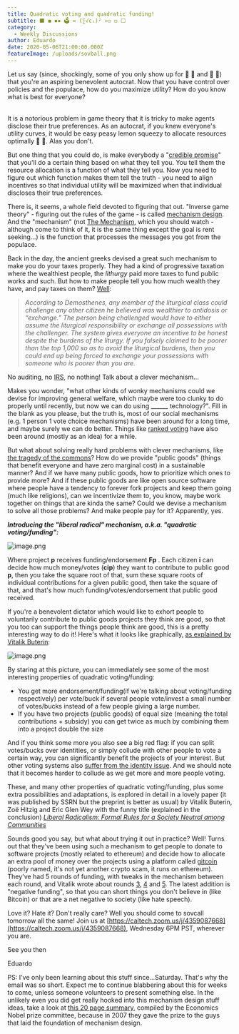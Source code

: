 ```yaml
---
title: Quadratic voting and quadratic funding!
subtitle: ⬛ ◼️ ◾▪️ 🗳 = (∑√cᵢ)² ▫️◽ ◻️ ⬜
category:
  - Weekly Discussions
author: Eduardo
date: 2020-05-06T21:00:00.000Z
featureImage: /uploads/sovball.png
---
```

Let us say (since, shockingly, some of you only show up for 🍻 🍕 and 🐂 💩) that you're an aspiring benevolent autocrat. Now that you have control over policies and the populace, how do you maximize utility? How do you know what is best for everyone?

\
It is a notorious problem in game theory that it is tricky to make agents disclose their true preferences. As an autocrat, if you knew everyone's utility curves, it would be easy peasy lemon squeezy to allocate resources optimally 🥜 🍋. Alas you don't.



But one thing that you could do, is make everybody a "[credible promise](https://papers.ssrn.com/sol3/papers.cfm?abstract_id=3364031)" that you'll do a certain thing based on what they tell you. You tell them the resource allocation is a function of what they tell you. Now you need to figure out which function makes them tell the truth - you need to align incentives so that individual utility will be maximized when that individual discloses their true preferences.



There is, it seems, a whole field devoted to figuring that out. "Inverse game theory" - figuring out the rules of the game - is called [mechanism design](https://en.wikipedia.org/wiki/Mechanism_design). And the "mechanism" (not [The Mechanism](https://en.wikipedia.org/wiki/The_Mechanism_(TV_series)), which you should watch - although come to think of it, it is the same thing except the goal is rent seeking...) is the function that processes the messages you got from the populace.



Back in the day, the ancient greeks devised a great such mechanism to make you do your taxes properly. They had a kind of progressive taxation where the wealthiest people, the *lithurgy* paid more taxes to fund public works and such. But how to make people tell you how much wealth they have, and pay taxes on them? [Well](https://books.google.com.br/books?id=JOmRDwAAQBAJ&pg=PT48&lpg=PT48&dq=%22According+to+Demosthenes,+any+member+of+the+liturgical+class+could+challenge+any+other+citizen+he+believed+was+wealthier+to+antidosis+or+%E2%80%9Cexchange.%E2%80%9D36+The+person+being+challenged+would+have+to+either+assume+the+liturgical+responsibility+or+exchange+all+possessions+with+the+challenger.%22&source=bl&ots=Dix7qbe0EI&sig=ACfU3U3Pc-jMs88Hgz04FQGcnjeQ8fd3wg&hl=en&sa=X&ved=2ahUKEwjc-MqTn5vpAhWCGbkGHbQLB20Q6AEwAHoECAIQAQ#v=onepage&q=%22According%20to%20Demosthenes%2C%20any%20member%20of%20the%20liturgical%20class%20could%20challenge%20any%20other%20citizen%20he%20believed%20was%20wealthier%20to%20antidosis%20or%20%E2%80%9Cexchange.%E2%80%9D36%20The%20person%20being%20challenged%20would%20have%20to%20either%20assume%20the%20liturgical%20responsibility%20or%20exchange%20all%20possessions%20with%20the%20challenger.%22&f=false):



> *According to Demosthenes, any member of the liturgical class could challenge any other citizen he believed was wealthier to antidosis or “exchange.” The person being challenged would have to either assume the liturgical responsibility or exchange all possessions with the challenger. The system gives everyone an incentive to be honest despite the burdens of the liturgy. If you falsely claimed to be poorer than the top 1,000 so as to avoid the liturgical burdens, then you could end up being forced to exchange your possessions with someone who is poorer than you are.*



No auditing, no [IRS](https://www.bloomberg.com/opinion/articles/2018-04-17/the-irs-computer-system-is-the-oldest-in-the-government), no nothing! Talk about a clever mechanism...



Makes you wonder, "what other kinds of wonky mechanisms could we devise for improving general welfare, which maybe were too clunky to do properly until recently, but now we can do using \_\_\_\_\_\_ technology?". Fill in the blank as you please, but the truth is, most of our social mechanisms (e.g. 1 person 1 vote choice mechanisms) have been around for a long time, and maybe surely we can do better. Things like [ranked voting](https://en.wikipedia.org/wiki/Ranked_voting) have also been around (mostly as an idea) for a while.



But what about solving really hard problems with clever mechanisms, like [the tragedy of the commons](https://en.wikipedia.org/wiki/Tragedy_of_the_commons)? How do we provide "public goods" (things that benefit everyone and have zero marginal cost) in a sustainable manner? And if we have many public goods, how to prioritize which ones to provide more? And if these public goods are like open source software where people have a tendency to forever fork projects and keep them going (much like religions), can we incentivize them to, you know, maybe work together on things that are kinda the same? Could we devise a mechanism to solve all those problems? And make people pay for it? Apparently, yes.



***Introducing the "liberal radical" mechanism, a.k.a. "quadratic voting/funding":***

![image.png](https://mail.google.com/mail/u/0?ui=2&ik=731b35a246&attid=0.1&permmsgid=msg-a:r4571912949660444234&th=171e73a80c1bb003&view=fimg&sz=s0-l75-ft&attbid=ANGjdJ_cwzfexIPcgoVduXHlDzXvr7grfn-4qetHSAO1jfUHJr6rawZhc67bhQpHmEDbLKt5Bzk3SaTAeW2tFROXSPDunlfMdrlg6U9sNzDOE4LHbL47uK081mNuQVw&disp=emb&realattid=ii_k9uii6dq0)

Where project **p** receives funding/endorsement **Fp** . Each citizen **i** can decide how much money/votes (**cip**) they want to contribute to public good **p**, then you take the square root of that, sum these square roots of individual contributions for a given public good, then take the square of that, and that's how much funding/votes/endorsement that public good received.



If you're a benevolent dictator which would like to exhort people to voluntarily contribute to public goods projects they think are good, so that you too can support the things people think are good, this is a pretty interesting way to do it! Here's what it looks like graphically, [as explained by Vitalik Buterin](https://vitalik.ca/general/2019/12/07/quadratic.html):



![image.png](https://mail.google.com/mail/u/0?ui=2&ik=731b35a246&attid=0.2&permmsgid=msg-a:r4571912949660444234&th=171e73a80c1bb003&view=fimg&sz=s0-l75-ft&attbid=ANGjdJ--U9T6sbj-Pax6iCzu4tUMZ0KG7F4vOafrvCK2Ta_uU-JVjkkrVcMm1WaAfaW3Z_YdXoJkajeZEIKqifPm77fOhfDS_ot_gumIP4Tj6UYM_-jGq5qyusucsQQ&disp=emb&realattid=ii_k9uiqanb1)



By staring at this picture, you can immediately see some of the most interesting properties of quadratic voting/funding:

* You get more endorsement/funding(if we're talking about voting/funding respectively) per vote/buck if several people vote/invest a small number of votes/bucks instead of a few people giving a large number.
* If you have two projects (public goods) of equal size (meaning the total contributions + subsidy) you can get twice as much by combining them into a project double the size

And if you think some more you also see a big red flag: if you can split votes/bucks over identities, or simply collude with other people to vote a certain way, you can significantly benefit the projects of your interest. But other voting systems also [suffer from the identity issue](https://www.bbc.com/news/world-us-canada-38746559). And we should note that it becomes harder to collude as we get more and more people voting.



These, and many other properties of quadratic voting/funding, plus some extra possibilities and adaptations, is explored in detail in a lovely paper (it was published by SSRN but the preprint is better as usual) by Vitalik Buterin, Zoë Hitzig and Eric Glen Wey with the funny title (explained in the conclusion) *[Liberal Radicalism: Formal Rules for a Society Neutral among Communities](https://arxiv.org/pdf/1809.06421.pdf)*



[](https://arxiv.org/pdf/1809.06421.pdf)Sounds good you say, but what about trying it out in practice? Well! Turns out that they've been using such a mechanism to get people to donate to software projects (mostly related to ethereum) and decide how to allocate an extra pool of money over the projects using a platform called [gitcoin](https://gitcoin.co/results) (poorly named, it's not yet another crypto scam, it runs on ethereum). They've had 5 rounds of funding, with tweaks in the mechanism between each round, and Vitalik wrote about rounds [3](https://vitalik.ca/general/2019/10/24/gitcoin.html), [4](https://vitalik.ca/general/2020/01/28/round4.html) and [5](https://vitalik.ca/general/2020/04/30/round5.html). The latest addition is "negative funding", so that you can short things you don't believe in (like Bitcoin) or that are a net negative to society (like hate speech).



Love it? Hate it? Don't really care? Well you should come to sovcall tomorrow all the same! Join us at [https://caltech.zoom.us/j/​4359087668](https://caltech.zoom.us/j/4359087668), Wednesday 6PM PST, wherever you are.





See you then



Eduardo



PS: I've only been learning about this stuff since...Saturday. That's why the email was so short. Expect me to continue blabbering about this for weeks to come, unless someone volunteers to present something else. In the unlikely even you did get really hooked into this mechanism design stuff ideas, take a look at [this 20 page summary](https://vitalik.ca/general/2020/04/30/round5.html), compiled by the Economics Nobel prize committee, because in 2007 they gave the prize to the guys that laid the foundation of mechanism design.